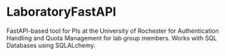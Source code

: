 # LaboratoryFastAPI
FastAPI-based tool for PIs at the University of Rochester for Authentication Handling and Quota Management for lab group members.
Works with SQL Databases using SQLALchemy.
